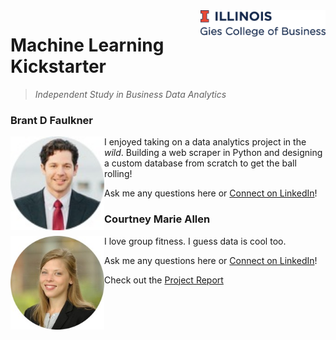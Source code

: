 
<img src="img/gies.png" align="right" width="200"/>

# Machine Learning Kickstarter
> _Independent Study in Business Data Analytics_


### Brant D Faulkner

<img src="img/brant.jpg" align="left" width="150"/>

I enjoyed taking on a data analytics project in the _wild_. Building a web scraper in Python and designing a custom database from scratch to get the ball rolling!

Ask me any questions here or [Connect on LinkedIn](https://www.linkedin.com/in/brantdfaulkner/)!


### Courtney Marie Allen
<img src="img/courtney.jpg" align="left" width="150"/>

I love group fitness. I guess data is cool too.

Ask me any questions here or [Connect on LinkedIn](https://www.linkedin.com/in/courtneymarieallen/)!


Check out the [Project Report](https://brantdfaulkner.github.io/Machine_Learning_Kickstarter/)
